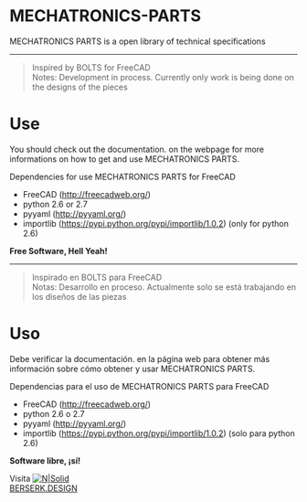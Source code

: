MECHATRONICS-PARTS
==========
MECHATRONICS PARTS is a open library of technical specifications

---

> Inspired by BOLTS for FreeCAD  
> Notes: Development in process. Currently only work is being done on the designs of the pieces

# Use 
You should check out the documentation. on the webpage for more informations on how to get and use MECHATRONICS PARTS.

Dependencies for use MECHATRONICS PARTS for FreeCAD

+ FreeCAD (http://freecadweb.org/) 
+ python 2.6 or 2.7 
+ pyyaml (http://pyyaml.org/) 
+ importlib (https://pypi.python.org/pypi/importlib/1.0.2) (only for python 2.6)

**Free Software, Hell Yeah!**

---

> Inspirado en BOLTS para FreeCAD   
> Notas: Desarrollo en proceso. Actualmente solo se está trabajando en los diseños de las piezas

# Uso  
Debe verificar la documentación. en la página web para obtener más información sobre cómo obtener y usar MECHATRONICS PARTS.

Dependencias para el uso de MECHATRONICS PARTS para FreeCAD

+ FreeCAD (http://freecadweb.org/)
+ python 2.6 o 2.7
+ pyyaml (http://pyyaml.org/)
+ importlib (https://pypi.python.org/pypi/importlib/1.0.2) (solo para python 2.6)

**Software libre, ¡sí!**

Visita 
[![N|Solid](https://media.licdn.com/dms/image/C560BAQEXZmvS-bai1w/company-logo_200_200/0?e=2159024400&v=beta&t=Es5vOigCKAtdk8s82fdOE8WkOtptGy1TYLPwHUZnqLo)](https://berserk.design)  
[BERSERK.DESIGN]

  [BERSERK.DESIGN]: <http://berserk.design>


